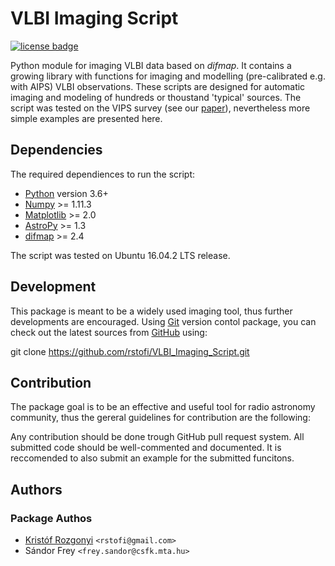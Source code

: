 # VLBI Imaging Script 

[![license badge][license-badge]][license-link]

[license-badge]: https://img.shields.io/badge/license-%20GNU%20GPLv3-blue.svg?style=flat
[license-link]:  https://github.com/rstofi/VLBI_Imaging_Script/blob/master/LICENSE

Python module for imaging VLBI data based on *difmap*. It contains a growing library with functions for imaging and modelling (pre-calibrated e.g. with AIPS) VLBI observations. These scripts are designed for automatic imaging and modeling of hundreds or thoustand 'typical' sources. The script was tested on the VIPS survey (see our [paper][]), nevertheless more simple examples are presented here.

[paper]: https://arxiv.org/abs/1701.04037

## Dependencies

The required dependiences to run the script:

- [Python][] version 3.6+
- [Numpy][] >= 1.11.3
- [Matplotlib][] >= 2.0
- [AstroPy][] >= 1.3
- [difmap][] >= 2.4

The script was tested on Ubuntu 16.04.2 LTS release.

## Development

This package is meant to be a widely used imaging tool, thus further developments are encouraged. Using [Git][] version contol package, you can check out the latest sources from [GitHub][] using:

 git clone https://github.com/rstofi/VLBI_Imaging_Script.git

## Contribution

The package goal is to be an effective and useful tool for radio astronomy community, thus the gereral guidelines for contribution are the following:

Any contribution should be done trough GitHub pull request system. All submitted code should be well-commented and documented. It is reccomended to also submit an example for the submitted funcitons.

## Authors
### Package Authos

* [Kristóf Rozgonyi][] `<rstofi@gmail.com>`
* Sándor Frey `<frey.sandor@csfk.mta.hu>`

[Python]: http://www.python.org
[Numpy]: http://www.numpy.org
[Matplotlib]: http://matplotlib.org
[AstroPy]: http://www.astropy.org/
[difmap]: https://science.nrao.edu/facilities/vlba/docs/manuals/oss2013a/post-processing-software/difmap
[Git]: http://git-scm.com/
[GitHub]: http://www.github.com
[Kristóf Rozgonyi]: https://github.com/rstofi
